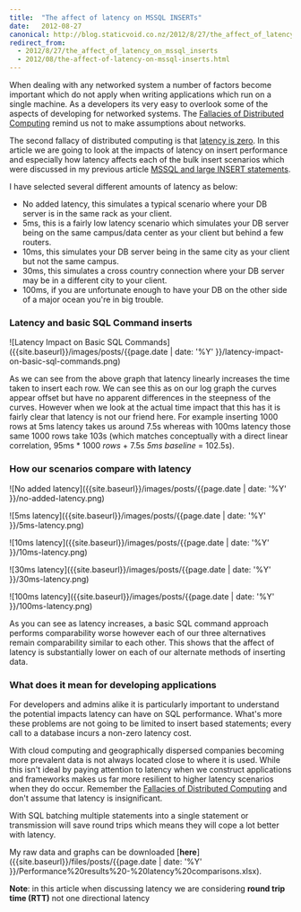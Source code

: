 ```yaml
---
title:  "The affect of latency on MSSQL INSERTs"
date:   2012-08-27
canonical: http://blog.staticvoid.co.nz/2012/8/27/the_affect_of_latency_on_mssql_inserts
redirect_from:
  - 2012/8/27/the_affect_of_latency_on_mssql_inserts
  - 2012/08/the-affect-of-latency-on-mssql-inserts.html
---
```

When dealing with any networked system a number of factors become important which do not apply when writing applications which run on a single machine. As a developers its very easy to overlook some of the aspects of developing for networked systems. The [Fallacies of Distributed Computing](http://en.wikipedia.org/wiki/Fallacies_of_Distributed_Computing) remind us not to make assumptions about networks.

The second fallacy of distributed computing is that [latency is zero](https://en.wikipedia.org/wiki/Fallacies_of_distributed_computing). In this article we are going to look at the impacts of latency on insert performance and especially how latency affects each of the bulk insert scenarios which were discussed in my previous article [MSSQL and large INSERT statements](http://blog.staticvoid.co.nz/2012/08/mssql-and-large-insert-statements.html).

I have selected several different amounts of latency as below:

 - No added latency, this simulates a typical scenario where your DB server is in the same rack as your client.
 - 5ms, this is a fairly low latency scenario which simulates your DB server being on the same campus/data center as your client but behind a few routers.
 - 10ms, this simulates your DB server being in the same city as your client but not the same campus.
 - 30ms, this simulates a cross country connection where your DB server may be in a different city to your client.
 - 100ms, if you are unfortunate enough to have your DB on the other side of a major ocean you're in big trouble.

### Latency and basic SQL Command inserts

![Latency Impact on Basic SQL Commands]({{site.baseurl}}/images/posts/{{page.date | date: '%Y' }}/latency-impact-on-basic-sql-commands.png)

As we can see from the above graph that latency linearly increases the time taken to insert each row. We can see this as on our log graph the curves appear offset but have no apparent differences in the steepness of the curves. However when we look at the actual time impact that this has it is fairly clear that latency is not our friend here. For example inserting 1000 rows at 5ms latency takes us around 7.5s whereas with 100ms latency those same 1000 rows take 103s (which matches conceptually with a direct linear correlation, 95ms \* 1000 *rows* + 7.5s *5ms baseline* = 102.5s).

### How our scenarios compare with latency

![No added latency]({{site.baseurl}}/images/posts/{{page.date | date: '%Y' }}/no-added-latency.png)

![5ms latency]({{site.baseurl}}/images/posts/{{page.date | date: '%Y' }}/5ms-latency.png)

![10ms latency]({{site.baseurl}}/images/posts/{{page.date | date: '%Y' }}/10ms-latency.png)

![30ms latency]({{site.baseurl}}/images/posts/{{page.date | date: '%Y' }}/30ms-latency.png)

![100ms latency]({{site.baseurl}}/images/posts/{{page.date | date: '%Y' }}/100ms-latency.png)

As you can see as latency increases, a basic SQL command approach performs comparability worse however each of our three alternatives remain comparability similar to each other. This shows that the affect of latency is substantially lower on each of our alternate methods of inserting data.

### What does it mean for developing applications

For developers and admins alike it is particularly important to understand the potential impacts latency can have on SQL performance. What's more these problems are not going to be limited to insert based statements; every call to a database incurs a non-zero latency cost.

With cloud computing and geographically dispersed companies becoming more prevalent data is not always located close to where it is used. While this isn't ideal by paying attention to latency when we construct applications and frameworks makes us far more resilient to higher latency scenarios when they do occur. Remember the [Fallacies of Distributed Computing](http://en.wikipedia.org/wiki/Fallacies_of_Distributed_Computing) and don't assume that latency is insignificant.

With SQL batching multiple statements into a single statement or transmission will save round trips which means they will cope a lot better with latency.

My raw data and graphs can be downloaded [**here**]({{site.baseurl}}/files/posts/{{page.date | date: '%Y' }}/Performance%20results%20-%20latency%20comparisons.xlsx).

**Note**: in this article when discussing latency we are considering **round trip time (RTT)** not one directional latency
